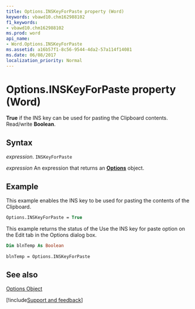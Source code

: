 ```yaml
---
title: Options.INSKeyForPaste property (Word)
keywords: vbawd10.chm162988102
f1_keywords:
- vbawd10.chm162988102
ms.prod: word
api_name:
- Word.Options.INSKeyForPaste
ms.assetid: a16b57f1-8c56-9544-4da2-57a114f14081
ms.date: 06/08/2017
localization_priority: Normal
---
```



# Options.INSKeyForPaste property (Word)

 **True** if the INS key can be used for pasting the Clipboard contents. Read/write **Boolean**.


## Syntax

_expression_. `INSKeyForPaste`

 _expression_ An expression that returns an **[Options](Word.Options.md)** object.


## Example

This example enables the INS key to be used for pasting the contents of the Clipboard.


```vb
Options.INSKeyForPaste = True
```

This example returns the status of the Use the INS key for paste option on the Edit tab in the Options dialog box.




```vb
Dim blnTemp As Boolean 
 
blnTemp = Options.INSKeyForPaste
```


## See also


[Options Object](Word.Options.md)

[!include[Support and feedback](~/includes/feedback-boilerplate.md)]